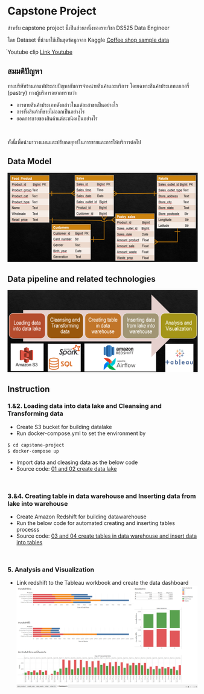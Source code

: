 # Capstone Project

สำหรับ capstone project นี้เป็นส่วนหนึ่งของรายวิชา DS525 Data Engineer
<br>

โดย Dataset ที่นำมาใช้เป็นชุดข้อมูลจาก Kaggle
[Coffee shop sample data](https://www.kaggle.com/datasets/ylchang/coffee-shop-sample-data-1113)
<br>

ํYoutube clip [Link Youtube](https://youtu.be/E557vRDh_y4)
<br>

## สมมติปัญหา
ทางบริษัทร้านกาแฟประสบปัญหากับการจำหน่ายสินค้าและบริการ โดยเฉพาะสินค้าประเภทเบเกอรี่ (pastry) ทางผู้บริหารอยากทราบว่า
- การขายสินค้าประเภทดังกล่าวในแต่ละสาขาเป็นอย่างไร
- การทิ้งสินค้าที่ขายไม่ออกเป็นอย่างไร
- ยอดการขายของสินค้าแต่ละชนิดเป็นอย่างไร
<br> 

ทั้งนี้เพื่อนำมาวางแผนและปรับกลยุทธ์ในการขายและการให้บริการต่อไป
<br>

## Data Model
![alt text](https://github.com/Sirith3p/swu-ds525/blob/9ed8ae8e73ed7bd1557eca255c8933d853ca38c6/capstone-project/images/datamodel.png)
<br>

## Data pipeline and related technologies
![alt text](https://github.com/Sirith3p/swu-ds525/blob/9ed8ae8e73ed7bd1557eca255c8933d853ca38c6/capstone-project/images/datapipeline.png)
<br>

## Instruction
### 1.&2. Loading data into data lake and Cleansing and Transforming data
- Create S3 bucket for building datalake
- Run docker-compose.yml to set the environment by 
```
$ cd capstone-project
$ docker-compose up
```
- Import data and cleasing data as the below code
- Source code: [01 and 02 create data lake](https://github.com/Sirith3p/swu-ds525/blob/67b6f0de77ab3f863043f2f1ee5a04425e643a8e/capstone-project/dags/01_etl_s3.ipynb)
<br>

### 3.&4. Creating table in data warehouse and Inserting data from lake into warehouse
- Create Amazon Redshift for building datawarehouse
- Run the below code for automated creating and inserting tables processs
- Source code: [03 and 04 create tables in data warehouse and insert data into tables](https://github.com/Sirith3p/swu-ds525/blob/67b6f0de77ab3f863043f2f1ee5a04425e643a8e/capstone-project/dags/02_dwh.py)
<br>

### 5. Analysis and Visualization
- Link redshift to the Tableau workbook and create the data dashboard
![alt text](https://github.com/Sirith3p/swu-ds525/blob/9ed8ae8e73ed7bd1557eca255c8933d853ca38c6/capstone-project/images/dataviz.png)
